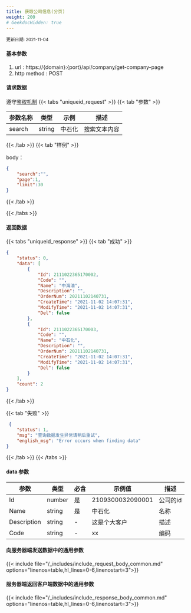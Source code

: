 ```yaml
---
title: 获取公司信息(分页)
weight: 200
# GeekdocHidden: true
---
```


<small>更新日期: 2021-11-04</small>

#### 基本参数
1. url : https://{domain}:{port}/api/company/get-company-page
2. http method : POST

#### 请求数据
遵守[鉴权机制](/auth/)
{{< tabs "uniqueid_request" >}}
{{< tab "参数" >}} 

|  参数名称   |  类型 |  示例 |  描述 |
|  ----  | ----  | ----  | ----  |
|  search  | string  | 中石化  | 搜索文本内容 |

{{< /tab >}}
{{< tab "样例" >}}


body： 

```json
{
    "search":"",
    "page":1,
    "limit":30
}
```
{{< /tab >}}

{{< /tabs >}}


#### 返回数据


{{< tabs "uniqueid_response" >}}
{{< tab "成功" >}} 
```json
{
    "status": 0,
    "data": [
        {
            "Id": 2111022365170002,
            "Code": "",
            "Name": "中海油",
            "Description": "",
            "OrderNum": 20211102140731,
            "CreateTime": "2021-11-02 14:07:31",
            "ModifyTime": "2021-11-02 14:07:31",
            "Del": false
        },
        {
            "Id": 2111022365170003,
            "Code": "",
            "Name": "中石化",
            "Description": "",
            "OrderNum": 20211102140731,
            "CreateTime": "2021-11-02 14:07:31",
            "ModifyTime": "2021-11-02 14:07:31",
            "Del": false
        }
    ],
    "count": 2
}
```   
{{< /tab >}}

{{< tab "失败" >}}
```json
 {
    "status": 1,
    "msg": "查询数据发生异常请稍后重试",
    "english_msg": "Error occurs when finding data"
}
```
{{< /tab >}}
{{< /tabs >}}
#### data 参数

|  参数   |  类型 |  必含 |  示例值 |  描述 |
|  ----  | ----  | ----  | ----  |----  |
|  Id  | number  | 是  | 2109300032090001  | 公司的id  |
|  Name  | string  | 是 | 中石化  | 名称  |
|  Description  |  string  | - | 这是个大客户  | 描述  |
|  Code  |  string  | - | xx  | 编码  |

#### 向服务器端发送数据中的通用参数
{{< include file="/_includes/include_request_body_common.md"  options="linenos=table,hl_lines=0-6,linenostart=3">}}

#### 服务器端返回客户端数据中的通用参数

{{< include file="/_includes/include_response_body_common.md"  options="linenos=table,hl_lines=0-6,linenostart=3">}}

